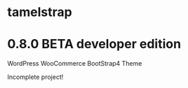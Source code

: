 # tamelstrap
# 0.8.0 BETA developer edition

WordPress WooCommerce BootStrap4 Theme

Incomplete project!